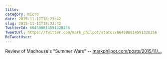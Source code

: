 ```yaml
---
title: 
category: micro
date: 2015-11-11T18:23:42
slug: 2015-11-11T18:23:42
TwitterId: 664508814591328256
TweetUrl: https://twitter.com/mark_philpot/status/664508814591328256
ReTweetUser: 
---
```


Review of Madhouse's "Summer Wars" -- [markphilpot.com/posts/2015/11/…](http://markphilpot.com/posts/2015/11/11/review_summer_wars/)